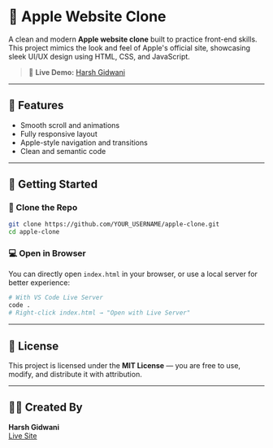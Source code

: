 # 🍎 Apple Website Clone

A clean and modern **Apple website clone** built to practice front-end skills. This project mimics the look and feel of Apple's official site, showcasing sleek UI/UX design using HTML, CSS, and JavaScript.

>   🔗 **Live Demo:** [Harsh Gidwani](https://clonewebs2.netlify.app/)

---

## 📸 Features

- Smooth scroll and animations
- Fully responsive layout
- Apple-style navigation and transitions
- Clean and semantic code

---

## 🚀 Getting Started

### 🔧 Clone the Repo

```bash
git clone https://github.com/YOUR_USERNAME/apple-clone.git
cd apple-clone
```

### 💻 Open in Browser

You can directly open `index.html` in your browser, or use a local server for better experience:

```bash
# With VS Code Live Server
code .
# Right-click index.html → "Open with Live Server"
```

---

## 📄 License

This project is licensed under the **MIT License** — you are free to use, modify, and distribute it with attribution.

---

## 🙋‍♂️ Created By

**Harsh Gidwani**  
[Live Site](https://clonewebs2.netlify.app/)

